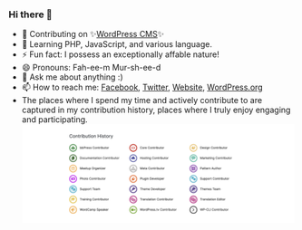### Hi there 👋

- 🔭  Contributing on ✨[WordPress CMS](https://profiles.w.org/fahimmurshed)✨
- 🌱  Learning PHP, JavaScript, and various language.
- ⚡  Fun fact: I possess an exceptionally affable nature!
- 😄 Pronouns: Fah-ee-m Mur-sh-ee-d
- 💬  Ask me about anything :)
- 📫  How to reach me: [Facebook](https://fb.com/gFahim), [Twitter](https://twitter.com/WPFahim), [Website](https://fahimm.com/), [WordPress.org](https://profiles.wordpress.org/fahimmurshed)
- The places where I spend my time and actively contribute to are captured in my contribution history, places where I truly enjoy engaging and participating.
![The places where I spend my time and actively contribute to are captured in my contribution history, places where I truly enjoy engaging and participating.](https://raw.githubusercontent.com/murshed/murshed/main/FahimMurshed_WordPressContribution.png)
